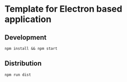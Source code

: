 # Template for Electron based application

## Development

    npm install && npm start

## Distribution

    npm run dist
